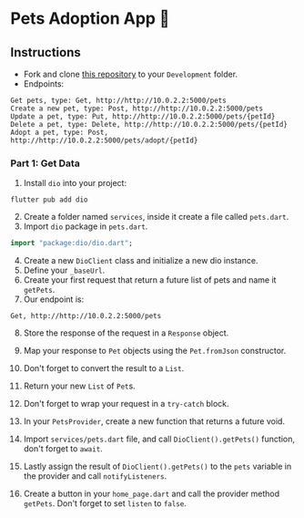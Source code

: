 # Pets Adoption App 🦄

## Instructions

- Fork and clone [this repository](https://github.com/JoinCODED/Task-Flutter-CRUD-AdoptApp) to your `Development` folder.
- Endpoints:

```
Get pets, type: Get, http://http://10.0.2.2:5000/pets
Create a new pet, type: Post, http://http://10.0.2.2:5000/pets
Update a pet, type: Put, http://http://10.0.2.2:5000/pets/{petId}
Delete a pet, type: Delete, http://http://10.0.2.2:5000/pets/{petId}
Adopt a pet, type: Post, http://http://10.0.2.2:5000/pets/adopt/{petId}
```

### Part 1: Get Data

1. Install `dio` into your project:

```shell
flutter pub add dio
```

2. Create a folder named `services`, inside it create a file called `pets.dart`.
3. Import `dio` package in `pets.dart`.

```dart
import "package:dio/dio.dart";
```

4. Create a new `DioClient` class and initialize a new dio instance.
5. Define your `_baseUrl`.
6. Create your first request that return a future list of pets and name it `getPets`.
7. Our endpoint is:

```
Get, http://http://10.0.2.2:5000/pets
```

8. Store the response of the request in a `Response` object.
9. Map your response to `Pet` objects using the `Pet.fromJson` constructor.
10. Don't forget to convert the result to a `List`.
11. Return your new `List` of `Pet`s.
12. Don't forget to wrap your request in a `try-catch` block.

13. In your `PetsProvider`, create a new function that returns a future void.
14. Import `services/pets.dart` file, and call `DioClient().getPets()` function, don't forget to `await`.
15. Lastly assign the result of `DioClient().getPets()` to the `pets` variable in the provider and call `notifyListeners`.

16. Create a button in your `home_page.dart` and call the provider method `getPets`. Don't forget to set `listen` to `false`.
